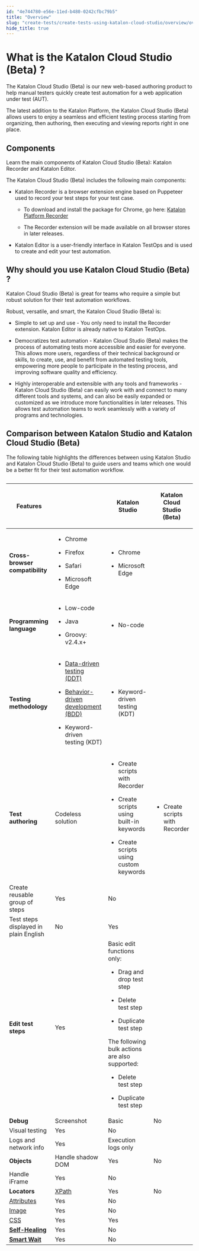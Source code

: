 ```yaml
---
id: "4e744780-e56e-11ed-b480-0242cfbc79b5"
title: "Overview"
slug: "create-tests/create-tests-using-katalon-cloud-studio/overview/overview"
hide_title: true
---
```


# <a id="concept-5127" class="anchor_top_offset"/><a id="ariaid-title1" class="anchor_top_offset"/>What is the <span xmlns="http://www.w3.org/1999/xhtml" className="ph">Katalon Cloud Studio (Beta)</span> ?

<p xmlns="http://www.w3.org/1999/xhtml" className="shortdesc">The <span className="ph">Katalon Cloud Studio (Beta)</span> is our new web-based authoring product to help manual testers quickly create test automation for a web application under test (AUT). </p> 
<p xmlns="http://www.w3.org/1999/xhtml" className="p">The latest addition to the <span className="ph">Katalon Platform</span>, the <span className="ph">Katalon Cloud Studio (Beta)</span> allows users to enjoy a seamless and efficient testing process starting from organizing, then authoring, then executing and viewing reports right in one place.</p> 

## <a id="concept-5127" class="anchor_top_offset"/>Components

<p xmlns="http://www.w3.org/1999/xhtml" className="shortdesc">Learn the main components of <span className="ph">Katalon Cloud Studio (Beta)</span>: <span className="ph">Katalon Recorder</span> and <span className="ph">Katalon Editor</span>.</p> 
<p xmlns="http://www.w3.org/1999/xhtml" className="p">The <span className="ph">Katalon Cloud Studio (Beta)</span> includes the following main components:</p> 
<ul xmlns="http://www.w3.org/1999/xhtml" className="ul"><li className="li"><p className="p"><span className="ph">Katalon Recorder</span> is a browser extension engine based on Puppeteer used to record your test steps for your test case.</p><ul className="ul"><li className="li"><p className="p"> To download and install the package for Chrome, go here: <a className="xref j-external-link" href="https://chrome.google.com/webstore/detail/katalon-platform-recorder/elnoebihidlheoapfooeobbpmjgebpcj/" target="_blank">Katalon Platform Recorder</a></p></li><li className="li"><p className="p">The Recorder extension will be made available on all browser stores in later releases.</p></li></ul></li><li className="li"><p className="p"><span className="ph">Katalon Editor</span> is a user-friendly interface in <span className="ph">Katalon TestOps</span> and is used to create and edit your test automation.</p></li></ul> 

## <a id="concept-5127" class="anchor_top_offset"/>Why should you use <span xmlns="http://www.w3.org/1999/xhtml" className="ph">Katalon Cloud Studio (Beta)</span> ?

<p xmlns="http://www.w3.org/1999/xhtml" className="shortdesc"><span className="ph">Katalon Cloud Studio (Beta)</span> is great for teams who require a simple but robust solution for their test automation workflows.</p> 
<div xmlns="http://www.w3.org/1999/xhtml" className="p">Robust, versatile, and smart, the <span className="ph">Katalon Cloud Studio (Beta)</span> is:<ul className="ul"><li className="li"><p className="p">Simple to set up and use - You only need to install the Recorder extension. <span className="ph">Katalon Editor</span> is already native to <span className="ph">Katalon TestOps</span>.</p></li><li className="li"><p className="p">Democratizes test automation - <span className="ph">Katalon Cloud Studio (Beta)</span> makes the process of automating tests more accessible and easier for everyone. This allows more users, regardless of their technical background or skills, to create, use, and benefit from automated testing tools, empowering more people to participate in the testing process, and improving software quality and efficiency.</p></li><li className="li"><p className="p">Highly interoperable and extensible with any tools and frameworks - <span className="ph">Katalon Cloud Studio (Beta)</span> can easily work with and connect to many different tools and systems, and can also be easily expanded or customized as we introduce more functionalities in later releases. This allows test automation teams to work seamlessly with a variety of programs and technologies.</p></li></ul></div>

## <a id="concept-5127" class="anchor_top_offset"/>Comparison between <span xmlns="http://www.w3.org/1999/xhtml" className="ph">Katalon Studio</span>  and <span xmlns="http://www.w3.org/1999/xhtml" className="ph">Katalon Cloud Studio (Beta)</span> 

<p xmlns="http://www.w3.org/1999/xhtml" className="shortdesc">The following table highlights the differences between using <span className="ph">Katalon Studio</span> and <span className="ph">Katalon Cloud Studio (Beta)</span> to guide users and teams which one would be a better fit for their test automation workflow.</p> 
<div xmlns="http://www.w3.org/1999/xhtml" className="p"><table className="table anchor_top_offset" id="concept-5127__6c0b9ed3-95c9-4775-86bd-e4d49800c89d"><caption /><colgroup><col style={{width: '25%'}} /><col style={{width: '25%'}} /><col style={{width: '25%'}} /><col style={{width: '25%'}} /></colgroup><thead className="thead"><tr className><th className="entry anchor_top_offset" id="concept-5127__6c0b9ed3-95c9-4775-86bd-e4d49800c89d__entry__1">Features</th><th className="entry anchor_top_offset" id="concept-5127__6c0b9ed3-95c9-4775-86bd-e4d49800c89d__entry__2" /><th className="entry anchor_top_offset" id="concept-5127__6c0b9ed3-95c9-4775-86bd-e4d49800c89d__entry__3"><span className="ph">Katalon Studio</span> </th><th className="entry anchor_top_offset" id="concept-5127__6c0b9ed3-95c9-4775-86bd-e4d49800c89d__entry__4"><p className="p"><span className="ph">Katalon Cloud Studio (Beta)</span> </p></th></tr></thead><tbody className="tbody"><tr className><td className="entry" headers="concept-5127__6c0b9ed3-95c9-4775-86bd-e4d49800c89d__entry__1 concept-5127__6c0b9ed3-95c9-4775-86bd-e4d49800c89d__entry__2 concept-5127__6c0b9ed3-95c9-4775-86bd-e4d49800c89d__entry__3 concept-5127__6c0b9ed3-95c9-4775-86bd-e4d49800c89d__entry__4 " colSpan={2}><strong className="ph b">Cross-browser compatibility</strong></td><td className="entry" headers="concept-5127__6c0b9ed3-95c9-4775-86bd-e4d49800c89d__entry__1 concept-5127__6c0b9ed3-95c9-4775-86bd-e4d49800c89d__entry__2 concept-5127__6c0b9ed3-95c9-4775-86bd-e4d49800c89d__entry__3 concept-5127__6c0b9ed3-95c9-4775-86bd-e4d49800c89d__entry__4 "><ul className="ul"><li className="li"><p className="p">Chrome</p></li><li className="li"><p className="p">Firefox</p></li><li className="li"><p className="p">Safari</p></li><li className="li"><p className="p">Microsoft Edge</p></li></ul></td><td className="entry" headers="concept-5127__6c0b9ed3-95c9-4775-86bd-e4d49800c89d__entry__1 concept-5127__6c0b9ed3-95c9-4775-86bd-e4d49800c89d__entry__2 concept-5127__6c0b9ed3-95c9-4775-86bd-e4d49800c89d__entry__3 concept-5127__6c0b9ed3-95c9-4775-86bd-e4d49800c89d__entry__4 "><ul className="ul"><li className="li"><p className="p">Chrome</p></li><li className="li"><p className="p">Microsoft Edge</p></li></ul></td></tr><tr className><td className="entry" headers="concept-5127__6c0b9ed3-95c9-4775-86bd-e4d49800c89d__entry__1 concept-5127__6c0b9ed3-95c9-4775-86bd-e4d49800c89d__entry__2 concept-5127__6c0b9ed3-95c9-4775-86bd-e4d49800c89d__entry__3 concept-5127__6c0b9ed3-95c9-4775-86bd-e4d49800c89d__entry__4 " colSpan={2}><strong className="ph b">Programming language</strong></td><td className="entry" headers="concept-5127__6c0b9ed3-95c9-4775-86bd-e4d49800c89d__entry__1 concept-5127__6c0b9ed3-95c9-4775-86bd-e4d49800c89d__entry__2 concept-5127__6c0b9ed3-95c9-4775-86bd-e4d49800c89d__entry__3 concept-5127__6c0b9ed3-95c9-4775-86bd-e4d49800c89d__entry__4 "><ul className="ul"><li className="li"><p className="p">Low-code</p></li><li className="li"><p className="p">Java</p></li><li className="li"><p className="p">Groovy: v2.4.x+</p></li></ul></td><td className="entry" headers="concept-5127__6c0b9ed3-95c9-4775-86bd-e4d49800c89d__entry__1 concept-5127__6c0b9ed3-95c9-4775-86bd-e4d49800c89d__entry__2 concept-5127__6c0b9ed3-95c9-4775-86bd-e4d49800c89d__entry__3 concept-5127__6c0b9ed3-95c9-4775-86bd-e4d49800c89d__entry__4 "><ul className="ul"><li className="li"><p className="p">No-code</p></li></ul></td></tr><tr className><td className="entry" headers="concept-5127__6c0b9ed3-95c9-4775-86bd-e4d49800c89d__entry__1 concept-5127__6c0b9ed3-95c9-4775-86bd-e4d49800c89d__entry__2 concept-5127__6c0b9ed3-95c9-4775-86bd-e4d49800c89d__entry__3 concept-5127__6c0b9ed3-95c9-4775-86bd-e4d49800c89d__entry__4 " colSpan={2}><strong className="ph b">Testing methodology</strong></td><td className="entry" headers="concept-5127__6c0b9ed3-95c9-4775-86bd-e4d49800c89d__entry__1 concept-5127__6c0b9ed3-95c9-4775-86bd-e4d49800c89d__entry__2 concept-5127__6c0b9ed3-95c9-4775-86bd-e4d49800c89d__entry__3 concept-5127__6c0b9ed3-95c9-4775-86bd-e4d49800c89d__entry__4 "><ul className="ul"><li className="li"><p className="p"><a className="xref" href="/docs/create-tests/data-driven-testing/data-driven-testing-with-katalon-studio">Data-driven testing (DDT)</a></p></li><li className="li"><p className="p"><a className="xref" href="/docs/integrations/supported-integrations/supported-integrations-in-katalon-platform#id_cucumber-features-file">Behavior-driven development (BDD)</a></p></li><li className="li"><p className="p">Keyword-driven testing (KDT)</p></li></ul></td><td className="entry" headers="concept-5127__6c0b9ed3-95c9-4775-86bd-e4d49800c89d__entry__1 concept-5127__6c0b9ed3-95c9-4775-86bd-e4d49800c89d__entry__2 concept-5127__6c0b9ed3-95c9-4775-86bd-e4d49800c89d__entry__3 concept-5127__6c0b9ed3-95c9-4775-86bd-e4d49800c89d__entry__4 "><ul className="ul"><li className="li"><p className="p">Keyword-driven testing (KDT)</p></li></ul></td></tr><tr className><td className="entry" headers="concept-5127__6c0b9ed3-95c9-4775-86bd-e4d49800c89d__entry__1 concept-5127__6c0b9ed3-95c9-4775-86bd-e4d49800c89d__entry__2 concept-5127__6c0b9ed3-95c9-4775-86bd-e4d49800c89d__entry__3 concept-5127__6c0b9ed3-95c9-4775-86bd-e4d49800c89d__entry__4 " rowSpan={3}><strong className="ph b">Test authoring</strong></td><td className="entry" headers="concept-5127__6c0b9ed3-95c9-4775-86bd-e4d49800c89d__entry__1 concept-5127__6c0b9ed3-95c9-4775-86bd-e4d49800c89d__entry__2 concept-5127__6c0b9ed3-95c9-4775-86bd-e4d49800c89d__entry__3 concept-5127__6c0b9ed3-95c9-4775-86bd-e4d49800c89d__entry__4 ">Codeless solution</td><td className="entry" headers="concept-5127__6c0b9ed3-95c9-4775-86bd-e4d49800c89d__entry__1 concept-5127__6c0b9ed3-95c9-4775-86bd-e4d49800c89d__entry__2 concept-5127__6c0b9ed3-95c9-4775-86bd-e4d49800c89d__entry__3 concept-5127__6c0b9ed3-95c9-4775-86bd-e4d49800c89d__entry__4 "><ul className="ul"><li className="li"><p className="p">Create scripts with Recorder</p></li><li className="li"><p className="p">Create scripts using built-in keywords</p></li><li className="li"><p className="p">Create scripts using custom keywords</p></li></ul></td><td className="entry" headers="concept-5127__6c0b9ed3-95c9-4775-86bd-e4d49800c89d__entry__1 concept-5127__6c0b9ed3-95c9-4775-86bd-e4d49800c89d__entry__2 concept-5127__6c0b9ed3-95c9-4775-86bd-e4d49800c89d__entry__3 concept-5127__6c0b9ed3-95c9-4775-86bd-e4d49800c89d__entry__4 "><ul className="ul"><li className="li"><p className="p">Create scripts with Recorder</p></li></ul></td></tr><tr className><td className="entry" headers="concept-5127__6c0b9ed3-95c9-4775-86bd-e4d49800c89d__entry__1 concept-5127__6c0b9ed3-95c9-4775-86bd-e4d49800c89d__entry__2 concept-5127__6c0b9ed3-95c9-4775-86bd-e4d49800c89d__entry__3 concept-5127__6c0b9ed3-95c9-4775-86bd-e4d49800c89d__entry__4 ">Create reusable group of steps</td><td className="entry" headers="concept-5127__6c0b9ed3-95c9-4775-86bd-e4d49800c89d__entry__1 concept-5127__6c0b9ed3-95c9-4775-86bd-e4d49800c89d__entry__2 concept-5127__6c0b9ed3-95c9-4775-86bd-e4d49800c89d__entry__3 concept-5127__6c0b9ed3-95c9-4775-86bd-e4d49800c89d__entry__4 ">Yes</td><td className="entry" headers="concept-5127__6c0b9ed3-95c9-4775-86bd-e4d49800c89d__entry__1 concept-5127__6c0b9ed3-95c9-4775-86bd-e4d49800c89d__entry__2 concept-5127__6c0b9ed3-95c9-4775-86bd-e4d49800c89d__entry__3 concept-5127__6c0b9ed3-95c9-4775-86bd-e4d49800c89d__entry__4 ">No</td></tr><tr className><td className="entry" headers="concept-5127__6c0b9ed3-95c9-4775-86bd-e4d49800c89d__entry__1 concept-5127__6c0b9ed3-95c9-4775-86bd-e4d49800c89d__entry__2 concept-5127__6c0b9ed3-95c9-4775-86bd-e4d49800c89d__entry__3 concept-5127__6c0b9ed3-95c9-4775-86bd-e4d49800c89d__entry__4 ">Test steps displayed in plain English</td><td className="entry" headers="concept-5127__6c0b9ed3-95c9-4775-86bd-e4d49800c89d__entry__1 concept-5127__6c0b9ed3-95c9-4775-86bd-e4d49800c89d__entry__2 concept-5127__6c0b9ed3-95c9-4775-86bd-e4d49800c89d__entry__3 concept-5127__6c0b9ed3-95c9-4775-86bd-e4d49800c89d__entry__4 ">No</td><td className="entry" headers="concept-5127__6c0b9ed3-95c9-4775-86bd-e4d49800c89d__entry__1 concept-5127__6c0b9ed3-95c9-4775-86bd-e4d49800c89d__entry__2 concept-5127__6c0b9ed3-95c9-4775-86bd-e4d49800c89d__entry__3 concept-5127__6c0b9ed3-95c9-4775-86bd-e4d49800c89d__entry__4 ">Yes</td></tr><tr className><td className="entry" headers="concept-5127__6c0b9ed3-95c9-4775-86bd-e4d49800c89d__entry__1 concept-5127__6c0b9ed3-95c9-4775-86bd-e4d49800c89d__entry__2 concept-5127__6c0b9ed3-95c9-4775-86bd-e4d49800c89d__entry__3 concept-5127__6c0b9ed3-95c9-4775-86bd-e4d49800c89d__entry__4 " colSpan={2}><strong className="ph b">Edit test steps</strong></td><td className="entry" headers="concept-5127__6c0b9ed3-95c9-4775-86bd-e4d49800c89d__entry__1 concept-5127__6c0b9ed3-95c9-4775-86bd-e4d49800c89d__entry__2 concept-5127__6c0b9ed3-95c9-4775-86bd-e4d49800c89d__entry__3 concept-5127__6c0b9ed3-95c9-4775-86bd-e4d49800c89d__entry__4 ">Yes</td><td className="entry" headers="concept-5127__6c0b9ed3-95c9-4775-86bd-e4d49800c89d__entry__1 concept-5127__6c0b9ed3-95c9-4775-86bd-e4d49800c89d__entry__2 concept-5127__6c0b9ed3-95c9-4775-86bd-e4d49800c89d__entry__3 concept-5127__6c0b9ed3-95c9-4775-86bd-e4d49800c89d__entry__4 ">Basic edit functions only:<ul className="ul"><li className="li"><p className="p">Drag and drop test step</p></li><li className="li"><p className="p">Delete test step</p></li><li className="li"><p className="p">Duplicate test step</p></li></ul><p className="p">The following bulk actions are also supported:</p><ul className="ul"><li className="li"><p className="p">Delete test step</p></li><li className="li"><p className="p">Duplicate test step</p></li></ul><p className="p" /></td></tr><tr className><td className="entry" headers="concept-5127__6c0b9ed3-95c9-4775-86bd-e4d49800c89d__entry__1 concept-5127__6c0b9ed3-95c9-4775-86bd-e4d49800c89d__entry__2 concept-5127__6c0b9ed3-95c9-4775-86bd-e4d49800c89d__entry__3 concept-5127__6c0b9ed3-95c9-4775-86bd-e4d49800c89d__entry__4 " rowSpan={3}><strong className="ph b">Debug</strong></td><td className="entry" headers="concept-5127__6c0b9ed3-95c9-4775-86bd-e4d49800c89d__entry__1 concept-5127__6c0b9ed3-95c9-4775-86bd-e4d49800c89d__entry__2 concept-5127__6c0b9ed3-95c9-4775-86bd-e4d49800c89d__entry__3 concept-5127__6c0b9ed3-95c9-4775-86bd-e4d49800c89d__entry__4 ">Screenshot</td><td className="entry" headers="concept-5127__6c0b9ed3-95c9-4775-86bd-e4d49800c89d__entry__1 concept-5127__6c0b9ed3-95c9-4775-86bd-e4d49800c89d__entry__2 concept-5127__6c0b9ed3-95c9-4775-86bd-e4d49800c89d__entry__3 concept-5127__6c0b9ed3-95c9-4775-86bd-e4d49800c89d__entry__4 ">Basic</td><td className="entry" headers="concept-5127__6c0b9ed3-95c9-4775-86bd-e4d49800c89d__entry__1 concept-5127__6c0b9ed3-95c9-4775-86bd-e4d49800c89d__entry__2 concept-5127__6c0b9ed3-95c9-4775-86bd-e4d49800c89d__entry__3 concept-5127__6c0b9ed3-95c9-4775-86bd-e4d49800c89d__entry__4 ">No</td></tr><tr className><td className="entry" headers="concept-5127__6c0b9ed3-95c9-4775-86bd-e4d49800c89d__entry__1 concept-5127__6c0b9ed3-95c9-4775-86bd-e4d49800c89d__entry__2 concept-5127__6c0b9ed3-95c9-4775-86bd-e4d49800c89d__entry__3 concept-5127__6c0b9ed3-95c9-4775-86bd-e4d49800c89d__entry__4 ">Visual testing</td><td className="entry" headers="concept-5127__6c0b9ed3-95c9-4775-86bd-e4d49800c89d__entry__1 concept-5127__6c0b9ed3-95c9-4775-86bd-e4d49800c89d__entry__2 concept-5127__6c0b9ed3-95c9-4775-86bd-e4d49800c89d__entry__3 concept-5127__6c0b9ed3-95c9-4775-86bd-e4d49800c89d__entry__4 ">Yes</td><td className="entry" headers="concept-5127__6c0b9ed3-95c9-4775-86bd-e4d49800c89d__entry__1 concept-5127__6c0b9ed3-95c9-4775-86bd-e4d49800c89d__entry__2 concept-5127__6c0b9ed3-95c9-4775-86bd-e4d49800c89d__entry__3 concept-5127__6c0b9ed3-95c9-4775-86bd-e4d49800c89d__entry__4 ">No</td></tr><tr className><td className="entry" headers="concept-5127__6c0b9ed3-95c9-4775-86bd-e4d49800c89d__entry__1 concept-5127__6c0b9ed3-95c9-4775-86bd-e4d49800c89d__entry__2 concept-5127__6c0b9ed3-95c9-4775-86bd-e4d49800c89d__entry__3 concept-5127__6c0b9ed3-95c9-4775-86bd-e4d49800c89d__entry__4 ">Logs and network info</td><td className="entry" headers="concept-5127__6c0b9ed3-95c9-4775-86bd-e4d49800c89d__entry__1 concept-5127__6c0b9ed3-95c9-4775-86bd-e4d49800c89d__entry__2 concept-5127__6c0b9ed3-95c9-4775-86bd-e4d49800c89d__entry__3 concept-5127__6c0b9ed3-95c9-4775-86bd-e4d49800c89d__entry__4 ">Yes</td><td className="entry" headers="concept-5127__6c0b9ed3-95c9-4775-86bd-e4d49800c89d__entry__1 concept-5127__6c0b9ed3-95c9-4775-86bd-e4d49800c89d__entry__2 concept-5127__6c0b9ed3-95c9-4775-86bd-e4d49800c89d__entry__3 concept-5127__6c0b9ed3-95c9-4775-86bd-e4d49800c89d__entry__4 ">Execution logs only</td></tr><tr className><td className="entry" headers="concept-5127__6c0b9ed3-95c9-4775-86bd-e4d49800c89d__entry__1 concept-5127__6c0b9ed3-95c9-4775-86bd-e4d49800c89d__entry__2 concept-5127__6c0b9ed3-95c9-4775-86bd-e4d49800c89d__entry__3 concept-5127__6c0b9ed3-95c9-4775-86bd-e4d49800c89d__entry__4 " rowSpan={2}><strong className="ph b">Objects</strong></td><td className="entry" headers="concept-5127__6c0b9ed3-95c9-4775-86bd-e4d49800c89d__entry__1 concept-5127__6c0b9ed3-95c9-4775-86bd-e4d49800c89d__entry__2 concept-5127__6c0b9ed3-95c9-4775-86bd-e4d49800c89d__entry__3 concept-5127__6c0b9ed3-95c9-4775-86bd-e4d49800c89d__entry__4 ">Handle shadow DOM</td><td className="entry" headers="concept-5127__6c0b9ed3-95c9-4775-86bd-e4d49800c89d__entry__1 concept-5127__6c0b9ed3-95c9-4775-86bd-e4d49800c89d__entry__2 concept-5127__6c0b9ed3-95c9-4775-86bd-e4d49800c89d__entry__3 concept-5127__6c0b9ed3-95c9-4775-86bd-e4d49800c89d__entry__4 ">Yes</td><td className="entry" headers="concept-5127__6c0b9ed3-95c9-4775-86bd-e4d49800c89d__entry__1 concept-5127__6c0b9ed3-95c9-4775-86bd-e4d49800c89d__entry__2 concept-5127__6c0b9ed3-95c9-4775-86bd-e4d49800c89d__entry__3 concept-5127__6c0b9ed3-95c9-4775-86bd-e4d49800c89d__entry__4 ">No</td></tr><tr className><td className="entry" headers="concept-5127__6c0b9ed3-95c9-4775-86bd-e4d49800c89d__entry__1 concept-5127__6c0b9ed3-95c9-4775-86bd-e4d49800c89d__entry__2 concept-5127__6c0b9ed3-95c9-4775-86bd-e4d49800c89d__entry__3 concept-5127__6c0b9ed3-95c9-4775-86bd-e4d49800c89d__entry__4 ">Handle iFrame</td><td className="entry" headers="concept-5127__6c0b9ed3-95c9-4775-86bd-e4d49800c89d__entry__1 concept-5127__6c0b9ed3-95c9-4775-86bd-e4d49800c89d__entry__2 concept-5127__6c0b9ed3-95c9-4775-86bd-e4d49800c89d__entry__3 concept-5127__6c0b9ed3-95c9-4775-86bd-e4d49800c89d__entry__4 ">Yes</td><td className="entry" headers="concept-5127__6c0b9ed3-95c9-4775-86bd-e4d49800c89d__entry__1 concept-5127__6c0b9ed3-95c9-4775-86bd-e4d49800c89d__entry__2 concept-5127__6c0b9ed3-95c9-4775-86bd-e4d49800c89d__entry__3 concept-5127__6c0b9ed3-95c9-4775-86bd-e4d49800c89d__entry__4 ">No</td></tr><tr className><td className="entry" headers="concept-5127__6c0b9ed3-95c9-4775-86bd-e4d49800c89d__entry__1 concept-5127__6c0b9ed3-95c9-4775-86bd-e4d49800c89d__entry__2 concept-5127__6c0b9ed3-95c9-4775-86bd-e4d49800c89d__entry__3 concept-5127__6c0b9ed3-95c9-4775-86bd-e4d49800c89d__entry__4 " rowSpan={4}><strong className="ph b">Locators</strong></td><td className="entry" headers="concept-5127__6c0b9ed3-95c9-4775-86bd-e4d49800c89d__entry__1 concept-5127__6c0b9ed3-95c9-4775-86bd-e4d49800c89d__entry__2 concept-5127__6c0b9ed3-95c9-4775-86bd-e4d49800c89d__entry__3 concept-5127__6c0b9ed3-95c9-4775-86bd-e4d49800c89d__entry__4 "><a className="xref" href="/docs/create-tests/test-objects/web-test-objects/selection-methods-for-web-tests-in-katalon-studio#id_5">XPath</a></td><td className="entry" headers="concept-5127__6c0b9ed3-95c9-4775-86bd-e4d49800c89d__entry__1 concept-5127__6c0b9ed3-95c9-4775-86bd-e4d49800c89d__entry__2 concept-5127__6c0b9ed3-95c9-4775-86bd-e4d49800c89d__entry__3 concept-5127__6c0b9ed3-95c9-4775-86bd-e4d49800c89d__entry__4 ">Yes</td><td className="entry" headers="concept-5127__6c0b9ed3-95c9-4775-86bd-e4d49800c89d__entry__1 concept-5127__6c0b9ed3-95c9-4775-86bd-e4d49800c89d__entry__2 concept-5127__6c0b9ed3-95c9-4775-86bd-e4d49800c89d__entry__3 concept-5127__6c0b9ed3-95c9-4775-86bd-e4d49800c89d__entry__4 ">No</td></tr><tr className><td className="entry" headers="concept-5127__6c0b9ed3-95c9-4775-86bd-e4d49800c89d__entry__1 concept-5127__6c0b9ed3-95c9-4775-86bd-e4d49800c89d__entry__2 concept-5127__6c0b9ed3-95c9-4775-86bd-e4d49800c89d__entry__3 concept-5127__6c0b9ed3-95c9-4775-86bd-e4d49800c89d__entry__4 "><a className="xref" href="/docs/create-tests/test-objects/web-test-objects/selection-methods-for-web-tests-in-katalon-studio#id_6">Attributes</a></td><td className="entry" headers="concept-5127__6c0b9ed3-95c9-4775-86bd-e4d49800c89d__entry__1 concept-5127__6c0b9ed3-95c9-4775-86bd-e4d49800c89d__entry__2 concept-5127__6c0b9ed3-95c9-4775-86bd-e4d49800c89d__entry__3 concept-5127__6c0b9ed3-95c9-4775-86bd-e4d49800c89d__entry__4 ">Yes</td><td className="entry" headers="concept-5127__6c0b9ed3-95c9-4775-86bd-e4d49800c89d__entry__1 concept-5127__6c0b9ed3-95c9-4775-86bd-e4d49800c89d__entry__2 concept-5127__6c0b9ed3-95c9-4775-86bd-e4d49800c89d__entry__3 concept-5127__6c0b9ed3-95c9-4775-86bd-e4d49800c89d__entry__4 ">No</td></tr><tr className><td className="entry" headers="concept-5127__6c0b9ed3-95c9-4775-86bd-e4d49800c89d__entry__1 concept-5127__6c0b9ed3-95c9-4775-86bd-e4d49800c89d__entry__2 concept-5127__6c0b9ed3-95c9-4775-86bd-e4d49800c89d__entry__3 concept-5127__6c0b9ed3-95c9-4775-86bd-e4d49800c89d__entry__4 "><a className="xref" href="/docs/create-tests/test-objects/web-test-objects/selection-methods-for-web-tests-in-katalon-studio#id_9">Image</a></td><td className="entry" headers="concept-5127__6c0b9ed3-95c9-4775-86bd-e4d49800c89d__entry__1 concept-5127__6c0b9ed3-95c9-4775-86bd-e4d49800c89d__entry__2 concept-5127__6c0b9ed3-95c9-4775-86bd-e4d49800c89d__entry__3 concept-5127__6c0b9ed3-95c9-4775-86bd-e4d49800c89d__entry__4 ">Yes</td><td className="entry" headers="concept-5127__6c0b9ed3-95c9-4775-86bd-e4d49800c89d__entry__1 concept-5127__6c0b9ed3-95c9-4775-86bd-e4d49800c89d__entry__2 concept-5127__6c0b9ed3-95c9-4775-86bd-e4d49800c89d__entry__3 concept-5127__6c0b9ed3-95c9-4775-86bd-e4d49800c89d__entry__4 ">No</td></tr><tr className><td className="entry" headers="concept-5127__6c0b9ed3-95c9-4775-86bd-e4d49800c89d__entry__1 concept-5127__6c0b9ed3-95c9-4775-86bd-e4d49800c89d__entry__2 concept-5127__6c0b9ed3-95c9-4775-86bd-e4d49800c89d__entry__3 concept-5127__6c0b9ed3-95c9-4775-86bd-e4d49800c89d__entry__4 "><a className="xref" href="/docs/create-tests/test-objects/web-test-objects/selection-methods-for-web-tests-in-katalon-studio#id_7">CSS</a></td><td className="entry" headers="concept-5127__6c0b9ed3-95c9-4775-86bd-e4d49800c89d__entry__1 concept-5127__6c0b9ed3-95c9-4775-86bd-e4d49800c89d__entry__2 concept-5127__6c0b9ed3-95c9-4775-86bd-e4d49800c89d__entry__3 concept-5127__6c0b9ed3-95c9-4775-86bd-e4d49800c89d__entry__4 ">Yes</td><td className="entry" headers="concept-5127__6c0b9ed3-95c9-4775-86bd-e4d49800c89d__entry__1 concept-5127__6c0b9ed3-95c9-4775-86bd-e4d49800c89d__entry__2 concept-5127__6c0b9ed3-95c9-4775-86bd-e4d49800c89d__entry__3 concept-5127__6c0b9ed3-95c9-4775-86bd-e4d49800c89d__entry__4 ">Yes</td></tr><tr className><td className="entry" headers="concept-5127__6c0b9ed3-95c9-4775-86bd-e4d49800c89d__entry__1 concept-5127__6c0b9ed3-95c9-4775-86bd-e4d49800c89d__entry__2 concept-5127__6c0b9ed3-95c9-4775-86bd-e4d49800c89d__entry__3 concept-5127__6c0b9ed3-95c9-4775-86bd-e4d49800c89d__entry__4 " colSpan={2}><strong className="ph b"><a className="xref" href="/docs/maintain/self-healing-tests-in-katalon-studio">Self-Healing</a></strong></td><td className="entry" headers="concept-5127__6c0b9ed3-95c9-4775-86bd-e4d49800c89d__entry__1 concept-5127__6c0b9ed3-95c9-4775-86bd-e4d49800c89d__entry__2 concept-5127__6c0b9ed3-95c9-4775-86bd-e4d49800c89d__entry__3 concept-5127__6c0b9ed3-95c9-4775-86bd-e4d49800c89d__entry__4 ">Yes</td><td className="entry" headers="concept-5127__6c0b9ed3-95c9-4775-86bd-e4d49800c89d__entry__1 concept-5127__6c0b9ed3-95c9-4775-86bd-e4d49800c89d__entry__2 concept-5127__6c0b9ed3-95c9-4775-86bd-e4d49800c89d__entry__3 concept-5127__6c0b9ed3-95c9-4775-86bd-e4d49800c89d__entry__4 ">No</td></tr><tr className><td className="entry" headers="concept-5127__6c0b9ed3-95c9-4775-86bd-e4d49800c89d__entry__1 concept-5127__6c0b9ed3-95c9-4775-86bd-e4d49800c89d__entry__2 concept-5127__6c0b9ed3-95c9-4775-86bd-e4d49800c89d__entry__3 concept-5127__6c0b9ed3-95c9-4775-86bd-e4d49800c89d__entry__4 " colSpan={2}><strong className="ph b"><a className="xref" href="/docs/create-tests/record-and-spy/webui-record-and-spy-utilities/smart-wait-function">Smart Wait</a></strong></td><td className="entry" headers="concept-5127__6c0b9ed3-95c9-4775-86bd-e4d49800c89d__entry__1 concept-5127__6c0b9ed3-95c9-4775-86bd-e4d49800c89d__entry__2 concept-5127__6c0b9ed3-95c9-4775-86bd-e4d49800c89d__entry__3 concept-5127__6c0b9ed3-95c9-4775-86bd-e4d49800c89d__entry__4 ">Yes</td><td className="entry" headers="concept-5127__6c0b9ed3-95c9-4775-86bd-e4d49800c89d__entry__1 concept-5127__6c0b9ed3-95c9-4775-86bd-e4d49800c89d__entry__2 concept-5127__6c0b9ed3-95c9-4775-86bd-e4d49800c89d__entry__3 concept-5127__6c0b9ed3-95c9-4775-86bd-e4d49800c89d__entry__4 ">No</td></tr></tbody></table></div>
